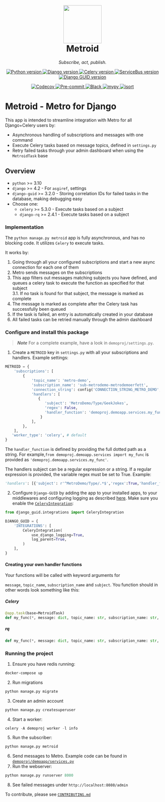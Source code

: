 <h1 align="center">
  <img src=".github/images/intility.png" width="124px"/><br/>
  Metroid
</h1>

<p align="center">
    <em>Subscribe, act, publish.</em>
</p>
<p align="center">
    <a href="https://python.org">
        <img src="https://img.shields.io/badge/python-v3.10+-blue.svg" alt="Python version">
    </a>
    <a href="https://djangoproject.com">
        <img src="https://img.shields.io/badge/django-4.2+%20-blue.svg" alt="Django version">
    </a>
    <a href="https://docs.celeryproject.org/en/stable/">
        <img src="https://img.shields.io/badge/celery-5.3.0+%20-blue.svg" alt="Celery version">
    </a>
    <a href="https://github.com/Azure/azure-sdk-for-python/tree/master/sdk/servicebus/azure-servicebus">
        <img src="https://img.shields.io/badge/azure--servicebus-7.10.0+%20-blue.svg" alt="ServiceBus version">
    </a>
    <a href="https://github.com/snok/django-guid/">
        <img src="https://img.shields.io/badge/django--guid-3.2.0+-blue.svg" alt="Django GUID version">
    </a>
</p>
<p align="center">
    <a href="https://codecov.io/gh/intility/metroid">
        <img src="https://codecov.io/gh/intility/metroid/branch/main/graph/badge.svg" alt="Codecov">
    </a>
    <a href="https://github.com/pre-commit/pre-commit">
        <img src="https://img.shields.io/badge/pre--commit-enabled-brightgreen?logo=pre-commit&logoColor=white" alt="Pre-commit">
    </a>
    <a href="https://github.com/psf/black">
        <img src="https://img.shields.io/badge/code%20style-black-000000.svg" alt="Black">
    </a>
    <a href="http://mypy-lang.org">
        <img src="http://www.mypy-lang.org/static/mypy_badge.svg" alt="mypy">
    </a>
    <a href="https://pycqa.github.io/isort/">
        <img src="https://img.shields.io/badge/%20imports-isort-%231674b1?style=flat&labelColor=ef8336" alt="isort">
    </a>
</p>


# Metroid - Metro for Django

This app is intended to streamline integration with Metro for all Django+Celery users by:

* Asynchronous handling of subscriptions and messages with one command
* Execute Celery tasks based on message topics, defined in `settings.py`
* Retry failed tasks through your admin dashboard when using the `MetroidTask` base

## Overview
* `python` >= 3.10
* `django` >= 4.2 - For `asgiref`, settings
* `django-guid` >= 3.2.0 - Storing correlation IDs for failed tasks in the database, making debugging easy
* Choose one:
   * `celery` >= 5.3.0 - Execute tasks based on a subject
   * `django-rq` >= 2.4.1 - Execute tasks based on a subject

### Implementation

The `python manage.py metroid` app is fully asynchronous, and has no blocking code. It utilizes `Celery` to execute tasks.

It works by:
1. Going through all your configured subscriptions and start a new async connection for each one of them
2. Metro sends messages on the subscriptions
3. This app filters out messages matching subjects you have defined, and queues a celery task to execute
   the function as specified for that subject  
   3.1. If no task is found for that subject, the message is marked as complete
4. The message is marked as complete after the Celery task has successfully been queued
5. If the task is failed, an entry is automatically created in your database
6. All failed tasks can be retried manually through the admin dashboard


### Configure and install this package


> **_Note_**
> For a complete example, have a look in `demoproj/settings.py`.

1. Create a `METROID` key in `settings.py` with all your subscriptions and handlers.
Example settings:
```python
METROID = {
    'subscriptions': [
        {
            'topic_name': 'metro-demo',
            'subscription_name': 'sub-metrodemo-metrodemoerfett',
            'connection_string': config('CONNECTION_STRING_METRO_DEMO', None),
            'handlers': [
               {
                  'subject': 'MetroDemo/Type/GeekJokes',
                  'regex': False,
                  'handler_function': 'demoproj.demoapp.services.my_func'
                }
            ],
        },
    ],
   'worker_type': 'celery', # default
}
```

The `handler_function` is defined by providing the full dotted path as a string. For example,`from demoproj.demoapp.services import my_func` is provided as `'demoproj.demoapp.services.my_func'`.

The handlers subject can be a regular expression or a string. If a regular expression is provided, the variable regex must be set to True. Example:
 ```python
'handlers': [{'subject': r'^MetroDemo/Type/.*$','regex':True,'handler_function': my_func}],
 ```



2. Configure `Django-GUID`  by adding the app to your installed apps, to your middlewares and configuring logging
as described [here](https://github.com/snok/django-guid#configuration).
Make sure you enable the [`CeleryIntegration`](https://django-guid.readthedocs.io/en/latest/integrations.html#celery):
```python
from django_guid.integrations import CeleryIntegration

DJANGO_GUID = {
    'INTEGRATIONS': [
        CeleryIntegration(
            use_django_logging=True,
            log_parent=True,
        )
    ],
}
```


#### Creating your own handler functions

Your functions will be called with keyword arguments for


`message`, `topic_name`, `subscription_name` and `subject`. You function should in other words
look something like this:

##### Celery
```python
@app.task(base=MetroidTask)
def my_func(*, message: dict, topic_name: str, subscription_name: str, subject: str) -> None:
```

##### rq
```python
def my_func(*, message: dict, topic_name: str, subscription_name: str, subject: str) -> None:
```


### Running the project
1. Ensure you have redis running:
```bash
docker-compose up
```
2. Run migrations
```bash
python manage.py migrate
```
3. Create an admin account
```bash
python manage.py createsuperuser
```
4. Start a worker:
```python
celery -A demoproj worker -l info
```
5. Run the subscriber:
```python
python manage.py metroid
```
6. Send messages to Metro. Example code can be found in [`demoproj/demoapp/services.py`](demoproj/demoapp/services.py)
7. Run the webserver:
```python
python manage.py runserver 8000
```
8. See failed messages under `http://localhost:8080/admin`

To contribute, please see [`CONTRIBUTING.md`](CONTRIBUTING.md)
